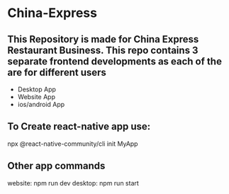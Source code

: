 # China-Express

## This Repository is made for China Express Restaurant Business. This repo contains 3 separate frontend developments as each of the are for different users

- Desktop App
- Website App
- ios/android App

## To Create react-native app use:
npx @react-native-community/cli init MyApp

## Other app commands 
website: npm run dev
desktop: npm run start 


